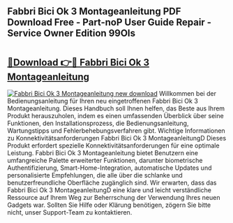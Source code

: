 ## Fabbri Bici Ok 3 Montageanleitung PDF Download Free - Part-noP User Guide Repair - Service Owner Edition 99OIs

# <h2><a href="http://df70g6.blite.top/?on=Fabbri+Bici+Ok+3+Montageanleitung">🔗Download 👉🔴 Fabbri Bici Ok 3 Montageanleitung</a></h2>

[![Fabbri Bici Ok 3 Montageanleitung new download](https://i.imgur.com/lujVjoI.png)](http://df70g6.blite.top/?on=Fabbri+Bici+Ok+3+Montageanleitung)
Willkommen bei der Bedienungsanleitung für Ihren neu eingetroffenen Fabbri Bici Ok 3 Montageanleitung. Dieses Handbuch soll Ihnen helfen, das Beste aus Ihrem Produkt herauszuholen, indem es einen umfassenden Überblick über seine Funktionen, den Installationsprozess, die Bedienungsanleitung, Wartungstipps und Fehlerbehebungsverfahren gibt. Wichtige Informationen zu Konnektivitätsanforderungen Fabbri Bici Ok 3 MontageanleitungD Dieses Produkt erfordert spezielle Konnektivitätsanforderungen für eine optimale Leistung. Fabbri Bici Ok 3 Montageanleitung bietet Benutzern eine umfangreiche Palette erweiterter Funktionen, darunter biometrische Authentifizierung, Smart-Home-Integration, automatische Updates und personalisierte Empfehlungen, die alle über die schlanke und benutzerfreundliche Oberfläche zugänglich sind. Wir erwarten, dass das Fabbri Bici Ok 3 MontageanleitungD eine klare und leicht verständliche Ressource auf Ihrem Weg zur Beherrschung der Verwendung Ihres neuen Gadgets war. Sollten Sie Hilfe oder Klärung benötigen, zögern Sie bitte nicht, unser Support-Team zu kontaktieren.
